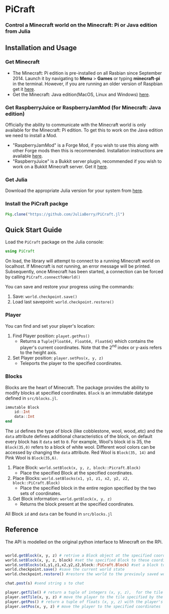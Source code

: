 # PiCraft

### Control a Minecraft world on the Minecraft: Pi or Java edition from Julia

## Installation and Usage

### Get Minecraft

- The Minecraft: Pi edition is pre-installed on all Rasbian since September 2014. Launch it by navigating to **Menu** > **Games** or typing **minecraft-pi** in the terminal. However, if you are running an older version of Raspbian get it [here](https://minecraft.net/en-us/edition/pi/).
- Get the Minecraft: Java edition(MacOS, Linux and Windows) [here](https://minecraft.net/en-us/download/alternative).

### Get RaspberryJuice or RaspberryJamMod (for Minecraft: Java edition)

Officially the ability to communicate with the Minecraft world is only available for the Minecraft: Pi edition. To get this to work on the Java edition we need to install a Mod.

- "RaspberryJamMod" is a Forge Mod, if you wish to use this along with other Forge mods then this is recommended. Installation instructions are available [here](http://www.instructables.com/id/Python-coding-for-Minecraft/).
- "RaspberryJuice" is a Bukkit server plugin, recommended if you wish to work on a Bukkit Minecraft server. Get it [here](https://dev.bukkit.org/projects/raspberryjuice).

### Get Julia

Download the appropriate Julia version for your system from [here](https://julialang.org/downloads/).

### Install the PiCraft packge

```julia
Pkg.clone("https://github.com/JuliaBerry/PiCraft.jl")
```

## Quick Start Guide

Load the `PiCraft` package on the Julia console:
```julia
using PiCraft
```

On load, the library will attempt to connect to a running Minecraft world on localhost. If Minecraft is not running, an error message will be printed. Subsequently, once Minecraft has been started,  a connection can be forced by calling `PiCraft.connectToWorld()`

You can save and restore your progress using the commands:
1) Save: `world.checkpoint.save()`
2) Load last savepoint: `world.checkpoint.restore()`

### Player
You can find and set your player's location:
1) Find Player position: `playet.getPos()`
      * Returns a `Tuple{Float64, Float64, Float64}` which contains the player's current coordinates. Note that the 2<sup>nd</sup> index or y-axis refers to the height axis.
2) Set Player position: `player.setPos(x, y, z)`
      * Teleports the player to the specified coordinates.

### Blocks
Blocks are the heart of Minecraft. The package provides the ability to modify blocks at specified coordinates.
`Block` is an immutable datatype defined in `src/blocks.jl`.

```julia
immutable Block
    id::Int
    data::Int
end
```
The `id` defines the type of block (like cobblestone, wool, wood,.etc) and the `data` attribute defines additional characteristics of the block, on default every block has it `data` set to `0`. For example, Wool's block id is 35, the `Block(35,0)` refers to a block of white wool. Different wool colors can be accessed by changing the `data` attribute. Red Wool is `Block(35, 14)` and Pink Wool is `Block(35,6)`.

1) Place Block: `world.setBlock(x, y, z, block::Picraft.Block)`
    * Place the specified Block at the specified coordinates.
2) Place Blocks: `world.setBlocks(x1, y1, z1, x2, y2, z2, block::PiCraft.Block)`
    * Place the specified block in the entire region specified by the two sets of coordinates.
3) Get Block information: `world.getBlock(x, y, z)`
    * Returns the block present at the specified coordinates.

All Block `id` and `data` can be found in `src/blocks.jl`
 
 ## Reference

The API is modelled on the original python interface to Minecraft on the RPi. 

```julia

world.getBlock(x, y, z) # retrive a Block object at the specified coordinates
world.setBlock(x, y, z, block) #set the specified Block to these coordinates
world.setBlocks(x1,y1,z1,x2,y2,z2,block::PiCraft.Block) #set a block to an entire region
world.checkpoint.save() #save the current world state
world.checkpoint.restore() #restore the world to the previouly saved world state

chat.post(s) #send string s to chat

player.getTile() # return a tuple of integers (x, y, z),  for the tile on which the player is placed
player.setTile(x, y, z) # move the player to the tile specified by the integer coordinates
player.getPos() # return a tuple of floats (x, y, z) with the player's position
player.setPos(x, y, z) # move the player to the specified coordinates

```

